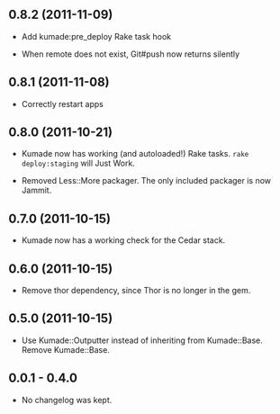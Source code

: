 ## 0.8.2 (2011-11-09)
* Add kumade:pre\_deploy Rake task hook

* When remote does not exist, Git#push now returns silently

## 0.8.1 (2011-11-08)
* Correctly restart apps

## 0.8.0 (2011-10-21)
* Kumade now has working (and autoloaded!) Rake tasks. `rake deploy:staging`
  will Just Work.

* Removed Less::More packager. The only included packager is now Jammit.

## 0.7.0 (2011-10-15)
* Kumade now has a working check for the Cedar stack.

## 0.6.0 (2011-10-15)
* Remove thor dependency, since Thor is no longer in the gem.

## 0.5.0 (2011-10-15)
* Use Kumade::Outputter instead of inheriting from Kumade::Base. Remove
  Kumade::Base.

## 0.0.1 - 0.4.0
* No changelog was kept.
